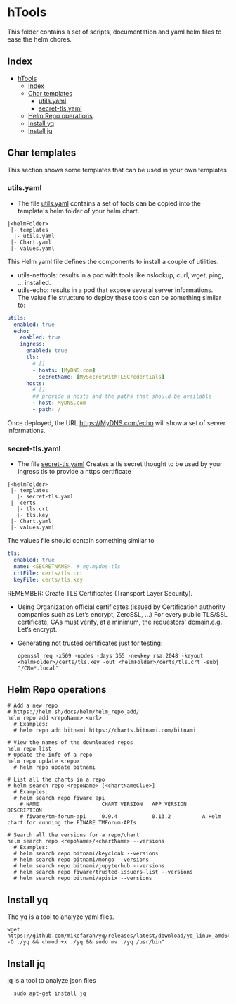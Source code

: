 # hTools
This folder contains a set of scripts, documentation and yaml helm files to ease the helm chores.
## Index
- [hTools](#htools)
  - [Index](#index)
  - [Char templates](#char-templates)
    - [utils.yaml](#utilsyaml)
    - [secret-tls.yaml](#secret-tlsyaml)
  - [Helm Repo operations](#helm-repo-operations)
  - [Install yq](#install-yq)
  - [Install jq](#install-jq)
## Char templates
This section shows some templates that can be used in your own templates  
### utils.yaml
- The file [utils.yaml](./templates/utils.yaml) contains a set of tools can be copied into the template's helm folder of your helm chart.  
```
|<helmFolder>
 |- templates
  |- utils.yaml
 |- Chart.yaml
 |- values.yaml
```

This Helm yaml file defines the components to install a couple of utilities.
- utils-nettools: results in a pod with tools like nslookup, curl, wget, ping, ... installed.
- utils-echo: results in a pod that expose several server informations.  
The value file structure to deploy these tools can be something similar to:
```yaml
utils:
  enabled: true
  echo:
    enabled: true
    ingress: 
      enabled: true
      tls:
        # []
        - hosts: [MyDNS.com]
          secretName: [MySecretWithTLSCredentials]
      hosts: 
        # []
        ## provide a hosts and the paths that should be available          
        - host: MyDNS.com
        - path: /
```

Once deployed, the URL https://MyDNS.com/echo will show a set of server informations.

### secret-tls.yaml
- The file [secret-tls.yaml](./templates/secret-tls.yaml) Creates a tls secret thought to be used by your ingress tls to provide a https certificate
```
|<helmFolder>
 |- templates
   |- secret-tls.yaml
 |- certs
   |- tls.crt
   |- tls.key
 |- Chart.yaml
 |- values.yaml
```
The values file should contain something similar to
```yaml
tls:
  enabled: true
  name: <SECRETNAME>. # eg.mydns-tls
  crtFile: certs/tls.crt
  keyFile: certs/tls.key
```
REMEMBER: Create TLS Certificates (Transport Layer Security).  
- Using Organization official certificates (issued by Certification authority companies such as Let’s encrypt, ZeroSSL, …) For every public TLS/SSL certificate, CAs must verify, at a minimum, the requestors' domain.e.g. Let’s encrypt.  
- Generating not trusted certificates just for testing:  

    ```shell
    openssl req -x509 -nodes -days 365 -newkey rsa:2048 -keyout <helmFolder>/certs/tls.key -out <helmFolder>/certs/tls.crt -subj "/CN=*.local"
    ```

## Helm Repo operations
```shell
# Add a new repo
# https://helm.sh/docs/helm/helm_repo_add/
helm repo add <repoName> <url>
  # Examples:
  # helm repo add bitnami https://charts.bitnami.com/bitnami

# View the names of the downloaded repos
helm repo list  
# Update the info of a repo
helm repo update <repo>
  # helm repo update bitnami
  
# List all the charts in a repo
# helm search repo <repoName> [<chartNameClue>]
  # Examples:
  # helm search repo fiware api
    # NAME                    CHART VERSION   APP VERSION     DESCRIPTION                                     
    # fiware/tm-forum-api     0.9.4           0.13.2          A Helm chart for running the FIWARE TMForum-APIs

# Search all the versions for a repo/chart
helm search repo <repoName>/<chartName> --versions  
  # Examples:
  # helm search repo bitnami/keycloak --versions
  # helm search repo bitnami/mongo --versions
  # helm search repo bitnami/jupyterhub --versions
  # helm search repo fiware/trusted-issuers-list --versions
  # helm search repo bitnami/apisix --versions
```

## Install yq
The yq is a tool to analyze yaml files.
```shell
wget https://github.com/mikefarah/yq/releases/latest/download/yq_linux_amd64 -O ./yq && chmod +x ./yq && sudo mv ./yq /usr/bin"
```
## Install jq
jq is a tool to analyze json files
```shell
  sudo apt-get install jq
```